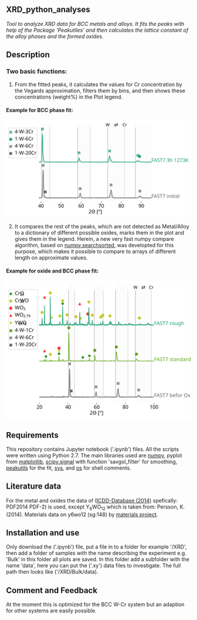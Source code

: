 ## XRD_python_analyses
*Tool to analyze XRD data for BCC metals and alloys.
It fits the peaks with help of the Package 'Peakutiles' and then calculates the lattice constant of the alloy phases and the formed oxides.*
## Description
### Two basic functions:
1. From the fitted peaks, it calculates the values for Cr concentration by the Vegards approximation, filters them by bins, and then shows these concentrations (weight%) in the Plot legend.
#### Example for BCC phase fit:
![Alt text](https://github.com/TobiasWegener/XRD_python_analyses/blob/master/06_XRD_newLowPO2_bulk.svg "BCC phase fit")

2. It compares the rest of the peaks, which are not detected as Metal/Alloy to a dictionary of different possible oxides, marks them in the plot and gives them in the legend. Herein, a new very fast numpy compare algorithm, based on [numpy.searchsorted](https://docs.scipy.org/doc/numpy/reference/generated/numpy.searchsorted.html), was developted for this purpose, which makes it possible to compare to arrays of different length on approximate values.
#### Example for oxide and BCC phase fit:
![Alt text](https://github.com/TobiasWegener/XRD_python_analyses/blob/master/06_XRD_newBulk_rough_smoth.svg "BCC phase fit")

## Requirements
This repository contains Jupyter notebook ('.ipynb') files. All the scripts were written using Python 2.7.
The main libraries used are [numpy](http://www.numpy.org/), pyplot from [matplotlib](https://matplotlib.org/index.html), [scipy.signal](https://docs.scipy.org/doc/scipy/reference/signal.html) with function 'savgol_filter' for smoothing, [peakutils](https://pypi.python.org/pypi/PeakUtils) for the fit, [sys](https://docs.python.org/2/library/sys.html), and [os](https://docs.python.org/2/library/os.html) for shell comments.

## Literature data
For the metal and oxides the data of ([ICDD-Database (2014)](www.icdd.com) spefically: PDF2014 PDF-2) is used,
except Y$_6$WO$_12$ which is taken from: Persson, K. (2014). Materials data on y6wo12 (sg:148) by [materials
project](https://www.materialsproject.org/materials/mp-19005/).

## Installation and use
Only download the ('.ipynb') file, put a file in to a folder for example '/XRD', then add a folder of samples with the name describing the experiment e.g. 'Bulk' in this folder all plots are saved. In this folder add a subfolder with the name 'data', here you can put the ('.xy') data files to investigate. The full path then looks like ('/XRD/Bulk/data).

## Comment and Feedback

At the moment this is optimized for the BCC W-Cr system but an adaption for other systems are easily possible.
